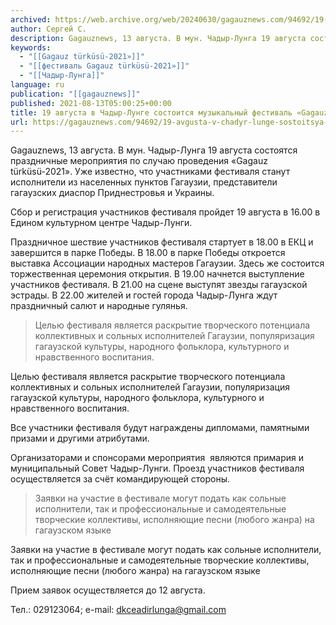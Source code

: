 ```yaml
---
archived: https://web.archive.org/web/20240630/gagauznews.com/94692/19-avgusta-v-chadyr-lunge-sostoitsya-muzykalnyj-festival-gagauz-turkusu-2021.html
author: Сергей С.
description: Gagauznews, 13 августа. В мун. Чадыр-Лунга 19 августа состоятся праздничные мероприятия по случаю проведения «Gagauz türküsü-2021». Уже известно, что участниками фестиваля станут исполнители из населенных пунктов Гагаузии, представители гагаузских диаспор Приднестровья и Украины. Сбор и регистрация участников фестиваля пройдет 19 августа в 16.00 в Едином культурном центре Чадыр-Лунги. Праздничное шествие участников фестиваля стартует в 18.00 в ЕКЦ и завершится в парке Победы. В 18.00 в парке Победы откроется выставка Ассоциации народных мастеров Гагаузии. Здесь же состоится торжественная церемония открытия. В 19.00 начнется выступление участников фестиваля. В 21.00 на сцене выступят звезды гагаузской эстрады. В 22.00 жителей и гостей города Чадыр-Лунга […]
keywords:
  - "[[Gagauz türküsü-2021»]]"
  - "[[фестиваль Gagauz türküsü-2021»]]"
  - "[[Чадыр-Лунга]]"
language: ru
publication: "[[gagauznews]]"
published: 2021-08-13T05:00:25+00:00
title: 19 августа в Чадыр-Лунге состоится музыкальный фестиваль «Gagauz türküsü-2021»
url: https://gagauznews.com/94692/19-avgusta-v-chadyr-lunge-sostoitsya-muzykalnyj-festival-gagauz-turkusu-2021.html
---
```


Gagauznews, 13 августа. В мун. Чадыр-Лунга 19 августа состоятся праздничные мероприятия по случаю проведения «Gagauz türküsü-2021». Уже известно, что участниками фестиваля станут исполнители из населенных пунктов Гагаузии, представители гагаузских диаспор Приднестровья и Украины.

Сбор и регистрация участников фестиваля пройдет 19 августа в 16.00 в Едином культурном центре Чадыр-Лунги.

Праздничное шествие участников фестиваля стартует в 18.00 в ЕКЦ и завершится в парке Победы. В 18.00 в парке Победы откроется выставка Ассоциации народных мастеров Гагаузии. Здесь же состоится торжественная церемония открытия. В 19.00 начнется выступление участников фестиваля. В 21.00 на сцене выступят звезды гагаузской эстрады. В 22.00 жителей и гостей города Чадыр-Лунга ждут праздничный салют и народные гулянья.

> Целью фестиваля является раскрытие творческого потенциала коллективных и сольных исполнителей Гагаузии, популяризация гагаузской культуры, народного фольклора, культурного и нравственного воспитания.

Целью фестиваля является раскрытие творческого потенциала коллективных и сольных исполнителей Гагаузии, популяризация гагаузской культуры, народного фольклора, культурного и нравственного воспитания.

Все участники фестиваля будут награждены дипломами, памятными призами и другими атрибутами.

Организаторами и спонсорами мероприятия  являются примария и муниципальный Совет Чадыр-Лунги. Проезд участников фестиваля осуществляется за счёт командирующей стороны.

> Заявки на участие в фестивале могут подать как сольные исполнители, так и профессиональные и самодеятельные творческие коллективы, исполняющие песни (любого жанра) на гагаузском языке

Заявки на участие в фестивале могут подать как сольные исполнители, так и профессиональные и самодеятельные творческие коллективы, исполняющие песни (любого жанра) на гагаузском языке

Прием заявок осуществляется до 12 августа.

Тел.: 029123064; e-mail: dkceadirlunga@gmail.com
